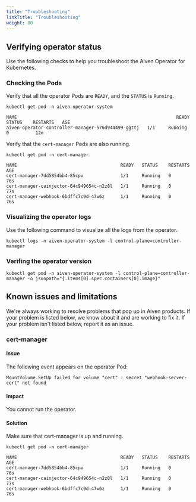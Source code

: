 ```yaml
---
title: "Troubleshooting"
linkTitle: "Troubleshooting"
weight: 80
---
```


## Verifying operator status

Use the following checks to help you troubleshoot the Aiven Operator for Kubernetes.

### Checking the Pods

Verify that all the operator Pods are `READY`, and the `STATUS` is `Running`.

```shell
kubectl get pod -n aiven-operator-system 

NAME                                                            READY   STATUS    RESTARTS   AGE
aiven-operator-controller-manager-576d944499-ggttj   1/1     Running   0          12m
```

Verify that the `cert-manager` Pods are also running.

```shell
kubectl get pod -n cert-manager

NAME                                       READY   STATUS    RESTARTS   AGE
cert-manager-7dd5854bb4-85cpv              1/1     Running   0          76s
cert-manager-cainjector-64c949654c-n2z8l   1/1     Running   0          77s
cert-manager-webhook-6bdffc7c9d-47w6z      1/1     Running   0          76s
```

### Visualizing the operator logs

Use the following command to visualize all the logs from the operator.

```shell
kubectl logs -n aiven-operator-system -l control-plane=controller-manager
```

### Verifing the operator version

```shell
kubectl get pod -n aiven-operator-system -l control-plane=controller-manager -o jsonpath="{.items[0].spec.containers[0].image}"
```

## Known issues and limitations

We're always working to resolve problems that pop up in Aiven products. If your problem is listed below, we know about
it and are working to fix it. If your problem isn't listed below, report it as an issue.

### cert-manager

#### Issue

The following event appears on the operator Pod:

```shell
MountVolume.SetUp failed for volume "cert" : secret "webhook-server-cert" not found
```

#### Impact

You cannot run the operator.

#### Solution

Make sure that cert-manager is up and running.

```shell
kubectl get pod -n cert-manager

NAME                                       READY   STATUS    RESTARTS   AGE
cert-manager-7dd5854bb4-85cpv              1/1     Running   0          76s
cert-manager-cainjector-64c949654c-n2z8l   1/1     Running   0          77s
cert-manager-webhook-6bdffc7c9d-47w6z      1/1     Running   0          76s
```
